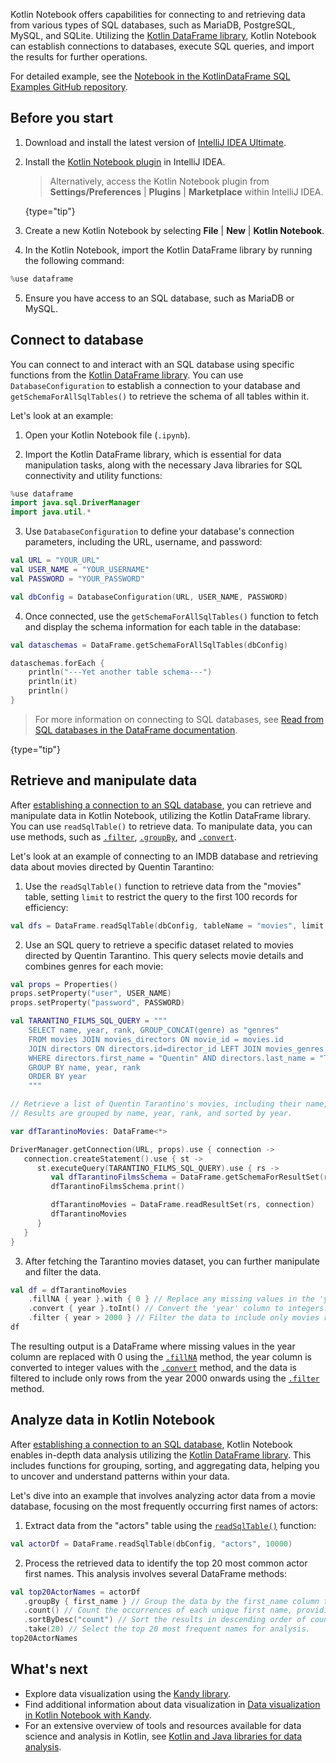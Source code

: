 [//]: # (title: Connect and retrieve data from databases)

Kotlin Notebook offers capabilities for connecting to and retrieving data from various types of SQL databases, such as 
MariaDB, PostgreSQL, MySQL, and SQLite. 
Utilizing the [Kotlin DataFrame library](https://kotlin.github.io/dataframe/gettingstarted.html), Kotlin Notebook can establish 
connections to databases, execute SQL queries, and import the results for further operations.

For detailed example, see the [Notebook in the KotlinDataFrame SQL Examples GitHub repository](https://github.com/zaleslaw/KotlinDataFrame-SQL-Examples/blob/master/notebooks/imdb.ipynb).

## Before you start

1. Download and install the latest version of [IntelliJ IDEA Ultimate](https://www.jetbrains.com/idea/download/?section=mac).
2. Install the [Kotlin Notebook plugin](https://plugins.jetbrains.com/plugin/16340-kotlin-notebook) in IntelliJ IDEA.

   > Alternatively, access the Kotlin Notebook plugin from **Settings/Preferences** | **Plugins** | **Marketplace** within IntelliJ IDEA.
   >
   {type="tip"}

3. Create a new Kotlin Notebook by selecting **File** | **New** | **Kotlin Notebook**.
4. In the Kotlin Notebook, import the Kotlin DataFrame library by running the following command:

```kotlin
%use dataframe
```

5. Ensure you have access to an SQL database, such as MariaDB or MySQL.


## Connect to database

You can connect to and interact with an SQL database using specific functions from the [Kotlin DataFrame library](https://kotlin.github.io/dataframe/gettingstarted.html). 
You can use `DatabaseConfiguration` to establish a connection to your database and `getSchemaForAllSqlTables()` to retrieve 
the schema of all tables within it.

Let's look at an example:

1. Open your Kotlin Notebook file (`.ipynb`).

2. Import the Kotlin DataFrame library, which is essential for data manipulation tasks, along with
the necessary Java libraries for SQL connectivity and utility functions: 

```kotlin
%use dataframe
import java.sql.DriverManager
import java.util.*
```

3. Use `DatabaseConfiguration` to define your database's connection parameters, 
including the URL, username, and password:

```kotlin
val URL = "YOUR_URL"
val USER_NAME = "YOUR_USERNAME"
val PASSWORD = "YOUR_PASSWORD"

val dbConfig = DatabaseConfiguration(URL, USER_NAME, PASSWORD)
```

4. Once connected, use the `getSchemaForAllSqlTables()` function to fetch and display the 
schema information for each table in the database:

```kotlin
val dataschemas = DataFrame.getSchemaForAllSqlTables(dbConfig)

dataschemas.forEach { 
    println("---Yet another table schema---")
    println(it)
    println()
}
```

> For more information on connecting to SQL databases, see [Read from SQL databases in the DataFrame documentation](https://kotlin.github.io/dataframe/readsqldatabases.html).
> 
{type="tip"}

## Retrieve and manipulate data

After [establishing a connection to an SQL database](#connect-to-database), you can retrieve and manipulate data in Kotlin Notebook, utilizing the Kotlin DataFrame library. 
You can use `readSqlTable()` to retrieve data. To manipulate data, you can use methods, such as [`.filter`](https://kotlin.github.io/dataframe/filter.html), [`.groupBy`](https://kotlin.github.io/dataframe/groupby.html), 
and [`.convert`](https://kotlin.github.io/dataframe/convert.html). 

Let's look at an example of connecting to an IMDB database and retrieving data about movies directed by Quentin Tarantino:

1. Use the `readSqlTable()` function to retrieve data from the "movies" table, setting `limit` 
to restrict the query to the first 100 records for efficiency:

```kotlin
val dfs = DataFrame.readSqlTable(dbConfig, tableName = "movies", limit = 100)
```

2. Use an SQL query to retrieve a specific dataset related to movies directed by Quentin Tarantino. 
This query selects movie details and combines genres for each movie:

```kotlin
val props = Properties()
props.setProperty("user", USER_NAME)
props.setProperty("password", PASSWORD)

val TARANTINO_FILMS_SQL_QUERY = """
    SELECT name, year, rank, GROUP_CONCAT(genre) as "genres"
    FROM movies JOIN movies_directors ON movie_id = movies.id
    JOIN directors ON directors.id=director_id LEFT JOIN movies_genres ON movies.id = movies_genres.movie_id
    WHERE directors.first_name = "Quentin" AND directors.last_name = "Tarantino"
    GROUP BY name, year, rank
    ORDER BY year
    """

// Retrieve a list of Quentin Tarantino's movies, including their name, year, rank, and a concatenated string of all genres. 
// Results are grouped by name, year, rank, and sorted by year.

var dfTarantinoMovies: DataFrame<*>

DriverManager.getConnection(URL, props).use { connection ->
   connection.createStatement().use { st ->
      st.executeQuery(TARANTINO_FILMS_SQL_QUERY).use { rs ->
         val dfTarantinoFilmsSchema = DataFrame.getSchemaForResultSet(rs, connection)
         dfTarantinoFilmsSchema.print()

         dfTarantinoMovies = DataFrame.readResultSet(rs, connection)
         dfTarantinoMovies
      }
   }
}
```

3. After fetching the Tarantino movies dataset, you can further manipulate and filter the data.

```kotlin
val df = dfTarantinoMovies
    .fillNA { year }.with { 0 } // Replace any missing values in the 'year' column with 0.
    .convert { year }.toInt() // Convert the 'year' column to integers.
    .filter { year > 2000 } // Filter the data to include only movies released after the year 2000.
df
```

The resulting output is a DataFrame where missing values in the year column are replaced with 0 using the 
[`.fillNA`](https://kotlin.github.io/dataframe/fill.html#fillna) method, the year column is converted to integer values 
with the [`.convert`](https://kotlin.github.io/dataframe/convert.html) method, and the data is filtered to include only 
rows from the year 2000 onwards using the [`.filter`](https://kotlin.github.io/dataframe/filter.html) method.

## Analyze data in Kotlin Notebook

After [establishing a connection to an SQL database](#connect-to-database), Kotlin Notebook enables in-depth data analysis 
utilizing the [Kotlin DataFrame library](https://kotlin.github.io/dataframe/gettingstarted.html). This includes functions for 
grouping, sorting, and aggregating data, helping you to uncover and understand patterns within your data.

Let's dive into an example that involves analyzing actor data from a movie database, focusing on the most frequently 
occurring first names of actors:

1. Extract data from the "actors" table using the [`readSqlTable()`](https://kotlin.github.io/dataframe/readsqldatabases.html#reading-specific-tables) function:

```kotlin
val actorDf = DataFrame.readSqlTable(dbConfig, "actors", 10000)
```

2. Process the retrieved data to identify the top 20 most common actor first names. This analysis involves several DataFrame methods:

```kotlin
val top20ActorNames = actorDf
   .groupBy { first_name } // Group the data by the first_name column to organize it based on actor first names.
   .count() // Count the occurrences of each unique first name, providing a frequency distribution.
   .sortByDesc("count") // Sort the results in descending order of count to identify the most common names.
   .take(20) // Select the top 20 most frequent names for analysis.
top20ActorNames
```

## What's next

* Explore data visualization using the [Kandy library](https://kotlin.github.io/kandy/examples.html).
* Find additional information about data visualization in [Data visualization in Kotlin Notebook with Kandy](data-analysis-visualization.md).
* For an extensive overview of tools and resources available for data science and analysis in Kotlin, see [Kotlin and Java libraries for data analysis](data-science-libraries.md).